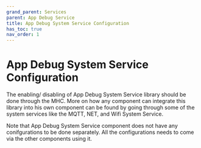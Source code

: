 ```yaml
---
grand_parent: Services
parent: App Debug Service
title: App Debug System Service Configuration
has_toc: true
nav_order: 1
---
```


# App Debug System Service Configuration
The enabling/ disabling of App Debug System Service library should be done through the MHC. More on how any component can integrate this library into his own component can be found by going through some of the system services like the MQTT, NET, and Wifi System Service.

Note that App Debug System Service component does not have any conifgurations to be done separately. All the configurations needs to come via the other components using it.
